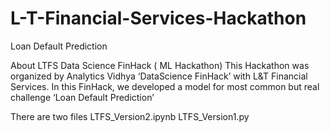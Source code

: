 # L-T-Financial-Services-Hackathon
Loan Default Prediction


About LTFS Data Science FinHack ( ML Hackathon)
This Hackathon was organized by Analytics Vidhya ‘DataScience FinHack’ with L&T Financial Services.
In this FinHack, we developed a model for most common but real challenge ‘Loan Default Prediction’


There are two files 
LTFS_Version2.ipynb
LTFS_Version1.py

